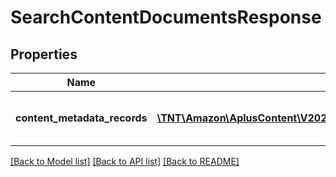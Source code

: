 # SearchContentDocumentsResponse

## Properties
Name | Type | Description | Notes
------------ | ------------- | ------------- | -------------
**content_metadata_records** | [**\TNT\Amazon\AplusContent\V20201101\Model\ContentMetadataRecordList**](ContentMetadataRecordList.md) | The content metadata records. | 

[[Back to Model list]](../README.md#documentation-for-models) [[Back to API list]](../README.md#documentation-for-api-endpoints) [[Back to README]](../README.md)


